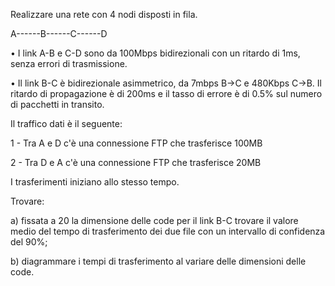 Realizzare una rete con 4 nodi disposti in fila.


A------B------C------D

 

•    I link A-B e C-D sono da 100Mbps bidirezionali con un ritardo di 1ms, senza errori di trasmissione.

•    Il link B-C è bidirezionale asimmetrico, da 7mbps B->C e 480Kbps C->B. Il ritardo di propagazione è di 200ms e il tasso di errore è di 0.5% sul numero di pacchetti in transito.

 

Il traffico dati è il seguente:

1 -              Tra A e D c'è una connessione FTP che trasferisce 100MB

2 -                  Tra D e A c'è una connessione FTP che trasferisce 20MB

I trasferimenti iniziano allo stesso tempo.

 

Trovare:

a)                fissata a 20 la dimensione delle code per il link B-C trovare il valore medio del tempo di trasferimento dei due file con un intervallo di confidenza del 90%;

b)                diagrammare i tempi di trasferimento al variare delle dimensioni delle code.
